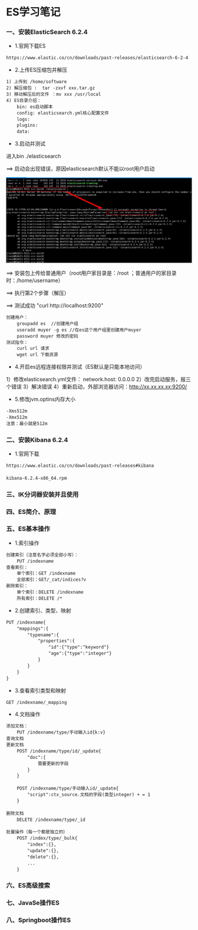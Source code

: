 # ES学习笔记

### 一、安装ElasticSearch 6.2.4
- 1.官网下载ES
```xml
https://www.elastic.co/cn/downloads/past-releases/elasticsearch-6-2-4
```
- 2.上传ES压缩包并解压

```xml
1) 上传到 /home/software
2) 解压缩包 :  tar -zxvf xxx.tar.gz
3) 移动解压后的文件 ：mv xxx /usr/local
4) ES目录介绍：
    bin: es启动脚本
    config: elasticsearch.yml核心配置文件
    logs:
    plugins:
    data: 

```
- 3.启动并测试

进入bin ./elasticsearch 

==> 启动会出现错误，原因elasticsearch默认不能以root用户启动

![](img/es不能root用户.jpg)

==> 安装包上传给普通用户（root用户家目录是：/root ；普通用户的家目录时：/home/username）

==> 执行第2个步骤（解压）

==> 测试成功 "curl http://localhost:9200"
 

```xml
创建用户：
    groupadd es  //创建用户组
    useradd muyer -g es //在es这个用户组里创建用户muyer
    password muyer 修改的密码
测试指令：    
    curl url 请求
    wget url 下载资源
```

- 4.开启es远程连接权限并测试（ES默认是只能本地访问）

1）修改elasticsearch.yml文件： network.host: 0.0.0.0
2）改完启动服务，报三个错误
3）解决错误
4）重新启动，外部浏览器访问：http://xx.xx.xx.xx:9200/

- 5.修改jvm.optins内存大小
```xml
-Xms512m
-Xmx512m
注意：最小就是512m
```
### 二、安装Kibana 6.2.4

- 1.官网下载
```xml
https://www.elastic.co/cn/downloads/past-releases#kibana

kibana-6.2.4-x86_64.rpm

```

### 三、IK分词器安装并且使用

### 四、ES简介、原理

### 五、ES基本操作

- 1.索引操作

```xml
创建索引（注意名字必须全部小写）：
    PUT /indexname  
查看索引：   
    单个索引：GET /indexname
    全部索引：GET/_cat/indices?v
删除索引：
    单个索引：DELETE /indexname
    所有索引：DELETE /*

```

- 2.创建索引、类型、映射

```xml
PUT /indexname{
    "mappings":{
        "typename":{
            "properties":{
                "id":{"type":"keyword"}
                "age":{"type":"integer"}
            }
        }
    }
}
```
- 3.查看索引类型和映射

```xml
GET /indexname/_mapping
```
- 4.文档操作
```xml
添加文档：
    PUT /indexname/type/手动输入id{k:v}
查询文档
更新文档
    POST /indexname/type/id/_update{
        "doc":{
            需要更新的字段
        }
    }
    
    POST /indexname/type/手动输入id/_update{
        "script":ctx_source.文档的字段(类型integer) + = 1
    }

删除文档
    DELETE /indexname/type/_id
    
批量操作（每一个都是独立的）
    POST /index/type/_bulk{
        "index":{},
        "update":{},
        "delete":{},
        ...
    }

```

### 六、ES高级搜索

### 七、JavaSe操作ES

### 八、Springboot操作ES